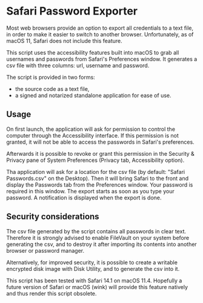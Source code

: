 # Safari Password Exporter

Most web browsers provide an option to export all credentials to a text file, in order to make it easier to switch to another browser. Unfortunately, as of macOS 11, Safari does not include this feature.

This script uses the accessibility features built into macOS to grab all usernames and passwords from Safari's Preferences window. It generates a csv file with three columns: url, username and password.

The script is provided in two forms:

- the source code as a text file,
- a signed and notarized standalone application for ease of use.

## Usage

On first launch, the application will ask for permission to control the computer through the Accessibility interface. If this permission is not granted, it will not be able to access the passwords in Safari's preferences.

Afterwards it is possible to revoke or grant this permission in the Security & Privacy pane of System Preferences (Privacy tab, Accessibility option).

Tha application will ask for a location for the csv file (by default: "Safari Passwords.csv" on the Desktop). Then it will bring Safari to the front and display the Passwords tab from the Preferences window. Your password is required in this window. The export starts as soon as you type your password. A notification is displayed when the export is done.

## Security considerations

The csv file generated by the script contains all passwords in clear text. Therefore it is strongly advised to enable FileVault on your system before generating the csv, and to destroy it after importing its contents into another browser or password manager.

Alternatively, for improved security, it is possible to create a writable encrypted disk image with Disk Utility, and to generate the csv into it.

This script has been tested with Safari 14.1 on macOS 11.4. Hopefully a future version of Safari or macOS (wink) will provide this feature natively and thus render this script obsolete.
